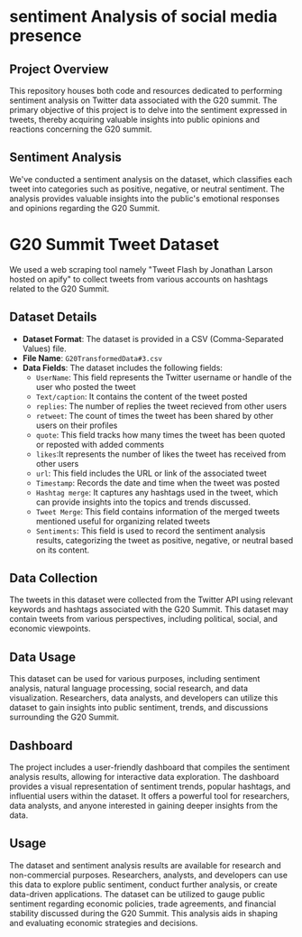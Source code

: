 # sentiment Analysis of social media presence

### 

## Project Overview

This repository houses both code and resources dedicated to performing sentiment analysis on Twitter data associated with the G20 summit. The primary objective of this project is to delve into the sentiment expressed in tweets, thereby acquiring valuable insights into public opinions and reactions concerning the G20 summit.

## Sentiment Analysis

We've conducted a sentiment analysis on the dataset, which classifies each tweet into categories such as positive, negative, or neutral sentiment. The analysis provides valuable insights into the public's emotional responses and opinions regarding the G20 Summit. 

# G20 Summit Tweet Dataset

We used a web scraping tool namely "Tweet Flash by Jonathan Larson hosted on apify" to collect tweets from various accounts on hashtags related to the G20 Summit.

## Dataset Details

- **Dataset Format**: The dataset is provided in a CSV (Comma-Separated Values) file.
- **File Name**: `G20TransformedData#3.csv`
- **Data Fields**: The dataset includes the following fields:
  - `UserName`: This field represents the Twitter username or handle of the user who posted the tweet
  - `Text/caption`: It contains the content of the tweet posted
  - `replies`: The number of replies the tweet recieved from other users
  - `retweet`: The count of times the tweet has been shared by other users on their profiles
  - `quote`: This field tracks how many times the tweet has been quoted or reposted with added comments
  - `likes`:It represents the number of likes the tweet has received from other users
  - `url`: This field includes the URL or link of the associated tweet
  - `Timestamp`: Records the date and time when the tweet was posted
  - `Hashtag merge`: It captures any hashtags used in the tweet, which can provide insights into the topics and trends discussed.
  - `Tweet Merge`: This field contains information of the merged tweets mentioned useful for organizing related tweets
  - `Sentiments`: This field is used to record the sentiment analysis results, categorizing the tweet as positive, negative, or neutral based on its content.

## Data Collection

The tweets in this dataset were collected from the Twitter API using relevant keywords and hashtags associated with the G20 Summit. This dataset may contain tweets from various perspectives, including political, social, and economic viewpoints.

## Data Usage

This dataset can be used for various purposes, including sentiment analysis, natural language processing, social research, and data visualization. Researchers, data analysts, and developers can utilize this dataset to gain insights into public sentiment, trends, and discussions surrounding the G20 Summit.


## Dashboard

The project includes a user-friendly dashboard that compiles the sentiment analysis results, allowing for interactive data exploration. The dashboard provides a visual representation of sentiment trends, popular hashtags, and influential users within the dataset. It offers a powerful tool for researchers, data analysts, and anyone interested in gaining deeper insights from the data.

## Usage

The dataset and sentiment analysis results are available for research and non-commercial purposes. Researchers, analysts, and developers can use this data to explore public sentiment, conduct further analysis, or create data-driven applications. The dataset can be utilized to gauge public sentiment regarding economic policies, trade agreements, and financial stability discussed during the G20 Summit. This analysis aids in shaping and evaluating economic strategies and decisions.
